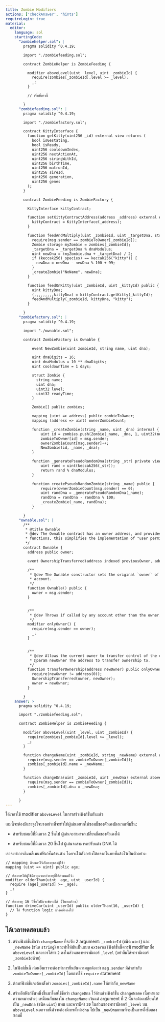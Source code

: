 ```yaml
---
title: Zombie Modifiers
actions: ['checkAnswer', 'hints']
requireLogin: true
material:
  editor:
    language: sol
    startingCode:
      "zombiehelper.sol": |
        pragma solidity ^0.4.19;

        import "./zombiefeeding.sol";

        contract ZombieHelper is ZombieFeeding {

          modifier aboveLevel(uint _level, uint _zombieId) {
            require(zombies[_zombieId].level >= _level);
            _;
          }

          // เริ่มที่ตรงนี้

        }
      "zombiefeeding.sol": |
        pragma solidity ^0.4.19;

        import "./zombiefactory.sol";

        contract KittyInterface {
          function getKitty(uint256 _id) external view returns (
            bool isGestating,
            bool isReady,
            uint256 cooldownIndex,
            uint256 nextActionAt,
            uint256 siringWithId,
            uint256 birthTime,
            uint256 matronId,
            uint256 sireId,
            uint256 generation,
            uint256 genes
          );
        }

        contract ZombieFeeding is ZombieFactory {

          KittyInterface kittyContract;

          function setKittyContractAddress(address _address) external onlyOwner {
            kittyContract = KittyInterface(_address);
          }

          function feedAndMultiply(uint _zombieId, uint _targetDna, string _species) public {
            require(msg.sender == zombieToOwner[_zombieId]);
            Zombie storage myZombie = zombies[_zombieId];
            _targetDna = _targetDna % dnaModulus;
            uint newDna = (myZombie.dna + _targetDna) / 2;
            if (keccak256(_species) == keccak256("kitty")) {
              newDna = newDna - newDna % 100 + 99;
            }
            _createZombie("NoName", newDna);
          }

          function feedOnKitty(uint _zombieId, uint _kittyId) public {
            uint kittyDna;
            (,,,,,,,,,kittyDna) = kittyContract.getKitty(_kittyId);
            feedAndMultiply(_zombieId, kittyDna, "kitty");
          }

        }
      "zombiefactory.sol": |
        pragma solidity ^0.4.19;

        import "./ownable.sol";

        contract ZombieFactory is Ownable {

            event NewZombie(uint zombieId, string name, uint dna);

            uint dnaDigits = 16;
            uint dnaModulus = 10 ** dnaDigits;
            uint cooldownTime = 1 days;

            struct Zombie {
              string name;
              uint dna;
              uint32 level;
              uint32 readyTime;
            }

            Zombie[] public zombies;

            mapping (uint => address) public zombieToOwner;
            mapping (address => uint) ownerZombieCount;

            function _createZombie(string _name, uint _dna) internal {
                uint id = zombies.push(Zombie(_name, _dna, 1, uint32(now + cooldownTime))) - 1;
                zombieToOwner[id] = msg.sender;
                ownerZombieCount[msg.sender]++;
                NewZombie(id, _name, _dna);
            }

            function _generatePseudoRandomDna(string _str) private view returns (uint) {
                uint rand = uint(keccak256(_str));
                return rand % dnaModulus;
            }

            function createPseudoRandomZombie(string _name) public {
                require(ownerZombieCount[msg.sender] == 0);
                uint randDna = _generatePseudoRandomDna(_name);
                randDna = randDna - randDna % 100;
                _createZombie(_name, randDna);
            }

        }
      "ownable.sol": |
        /**
         * @title Ownable
         * @dev The Ownable contract has an owner address, and provides basic authorization control
         * functions, this simplifies the implementation of "user permissions".
         */
        contract Ownable {
          address public owner;

          event OwnershipTransferred(address indexed previousOwner, address indexed newOwner);

          /**
           * @dev The Ownable constructor sets the original `owner` of the contract to the sender
           * account.
           */
          function Ownable() public {
            owner = msg.sender;
          }


          /**
           * @dev Throws if called by any account other than the owner.
           */
          modifier onlyOwner() {
            require(msg.sender == owner);
            _;
          }


          /**
           * @dev Allows the current owner to transfer control of the contract to a newOwner.
           * @param newOwner The address to transfer ownership to.
           */
          function transferOwnership(address newOwner) public onlyOwner {
            require(newOwner != address(0));
            OwnershipTransferred(owner, newOwner);
            owner = newOwner;
          }

        }
    answer: >
      pragma solidity ^0.4.19;

      import "./zombiefeeding.sol";

      contract ZombieHelper is ZombieFeeding {

        modifier aboveLevel(uint _level, uint _zombieId) {
          require(zombies[_zombieId].level >= _level);
          _;
        }

        function changeName(uint _zombieId, string _newName) external aboveLevel(2, _zombieId) {
          require(msg.sender == zombieToOwner[_zombieId]);
          zombies[_zombieId].name = _newName;
        }

        function changeDna(uint _zombieId, uint _newDna) external aboveLevel(20, _zombieId) {
          require(msg.sender == zombieToOwner[_zombieId]);
          zombies[_zombieId].dna = _newDna;
        }

      }
---
```


ได้เวลาใช้ modifier `aboveLevel` ในการสร้างฟังก์ชั่นกันแล้ว

เกมนี้จะต้องมีแรงจูงใจบางอย่างที่จะทำให้ผู้เล่นอยากให้ซอมบี้ของตัวเองมีเลเวลเพิ่มขึ้น:

- สำหรับซอมบี้ที่มีเลเวล 2 ขึ้นไป ผู้เล่นจะสามารถเปลี่ยนชื่อของตัวเองได้

- สำหรับซอมบี้ที่มีเลเวล 20 ขึ้นไป ผู้เล่นจะสามารถปรับแต่ง DNA ได้

เราจะทำการอิมพลีเมนท์ฟังก์ชั่นด้านล่าง โดยจะให้ตัวอย่างโค้ดจากในบทที่แล้วไว้เป็นตัวอย่าง:

```
// mapping ที่จะเอาไว้เก็บอายุของผู้ใช้:
mapping (uint => uint) public age;

// ต้องการให้ผู้ใช้มีอายุมากกว่าอายุที่ได้กำหนดไว้:
modifier olderThan(uint _age, uint _userId) {
  require (age[_userId] >= _age);
  _;
}

// ต้องอายุ 16 ปีขึ้นไปถึงจะขับรถได้ (ในอเมริกา)
function driveCar(uint _userId) public olderThan(16, _userId) {
  // ใส่ function logic บางอย่างลงไป
}
```

## ได้เวลาทดสอบแล้ว

1. สร้างฟังก์ชั่นชื่อว่า `changeName` ที่จะรับ 2 argument: `_zombieId` (ชนิด `uint`) และ `_newName` (ชนิด `string`) และทำให้มันเป็นแบบ `external`ฟังก์ชั่นนี้ควรมี modifier ชื่อ `aboveLevel` และควรใส่ค่า  `2` ลงในส่วนของพารามิเตอร์ `_level` (อย่าลืมใส่พารามิเตอร์ `_zombieId`ด้วย)

2. ในฟังก์ชั่นนี้ ก่อนอื่นเราจะต้องทำการยืนยันความถูกต้องว่า `msg.sender` มีค่าเท่ากับ `zombieToOwner[_zombieId]` โดยการใช้ `require` statement

3. ต่อมาฟังก์ชั่นจะต้องตั้งค่า `zombies[_zombieId].name` ให้เท่ากับ`_newName`

3. สร้างอีกฟังก์ชั่นหนึ่งขึ้นมาโดยใช้ชื่อว่า `changeDna` ไว้ด้านล่างฟังก์ชั่น `changeName` เนื้อหาและความหมายต่างๆ เหมือนกับของใน `changeName` เว้นแต่ argument ที่ 2 นั้นจะต้องเปลี่ยนให้เป็น `_newDna` (ชนิด `uint`) แทน และควรมีค่า `20` ในส่วนของพารามิเตอร์ `_level` บน `aboveLevel` นอกจากนี้ตัวจะต้องมีการตั้งค่า`dna` ไปเป็น `_newDna`แทนที่จะเป็นการตั้งชื่อของซอมบี้
